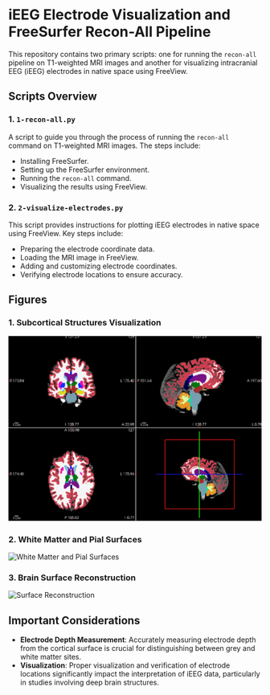 # iEEG Electrode Visualization and FreeSurfer Recon-All Pipeline

This repository contains two primary scripts: one for running the `recon-all` pipeline on T1-weighted MRI images and another for visualizing intracranial EEG (iEEG) electrodes in native space using FreeView.

## Scripts Overview

### 1. `1-recon-all.py`

A script to guide you through the process of running the `recon-all` command on T1-weighted MRI images. The steps include:

- Installing FreeSurfer.
- Setting up the FreeSurfer environment.
- Running the `recon-all` command.
- Visualizing the results using FreeView.

### 2. `2-visualize-electrodes.py`

This script provides instructions for plotting iEEG electrodes in native space using FreeView. Key steps include:

- Preparing the electrode coordinate data.
- Loading the MRI image in FreeView.
- Adding and customizing electrode coordinates.
- Verifying electrode locations to ensure accuracy.

## Figures

### 1. Subcortical Structures Visualization
![Subcortical Structures](figures/subcortical.jpg)

### 2. White Matter and Pial Surfaces
![White Matter and Pial Surfaces](wm-pial.jpg)

### 3. Brain Surface Reconstruction
![Surface Reconstruction](surface-recon.jpg)

## Important Considerations

- **Electrode Depth Measurement**: Accurately measuring electrode depth from the cortical surface is crucial for distinguishing between grey and white matter sites.
- **Visualization**: Proper visualization and verification of electrode locations significantly impact the interpretation of iEEG data, particularly in studies involving deep brain structures.

